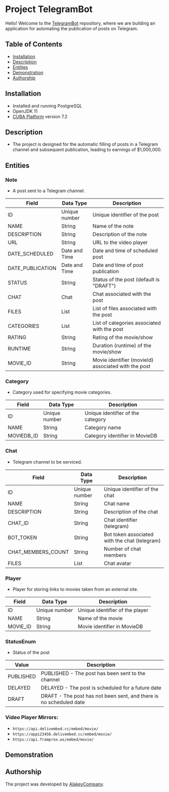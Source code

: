 # Project TelegramBot

Hello! Welcome to the [TelegramBot](https://github.com/ialakey/telegrammanager) repository, where we are building an application for automating the publication of posts on Telegram.

## Table of Contents

- [Installation](#installation)
- [Description](#description)
- [Entities](#entities)
- [Demonstration](#demonstration)
- [Authorship](#authorship)

## Installation
<a name="installation"></a>
- Installed and running PostgreSQL
- OpenJDK 11
- [CUBA Platform](https://forum.cuba-platform.com) version 7.2

## Description
<a name="description"></a>
- The project is designed for the automatic filling of posts in a Telegram channel and subsequent publication, leading to earnings of $1,000,000.

## Entities
<a name="entities"></a>

### Note
- A post sent to a Telegram channel.

| Field              | Data Type             | Description                                           |
|--------------------|-----------------------|-------------------------------------------------------|
| ID                 | Unique number         | Unique identifier of the post                          |
| NAME               | String                | Name of the note                                       |
| DESCRIPTION        | String                | Description of the note                                |
| URL                | String                | URL to the video player                                |
| DATE_SCHEDULED     | Date and Time         | Date and time of scheduled post                        |
| DATE_PUBLICATION   | Date and Time         | Date and time of post publication                      |
| STATUS             | String                | Status of the post (default is "DRAFT")                |
| CHAT               | Chat                  | Chat associated with the post                          |
| FILES              | List<FileDescriptor>  | List of files associated with the post                 |
| CATEGORIES         | List<Category>        | List of categories associated with the post            |
| RATING             | String                | Rating of the movie/show                               |
| RUNTIME            | String                | Duration (runtime) of the movie/show                   |
| MOVIE_ID           | String                | Movie identifier (movieId) associated with the post    |


### Category
- Category used for specifying movie categories.

| Field        | Data Type       | Description                      |
|-------------|------------------|-----------------------------------|
| ID          | Unique number   | Unique identifier of the category |
| NAME        | String           | Category name                     |
| MOVIEDB_ID  | String           | Category identifier in MovieDB    |

### Chat
- Telegram channel to be serviced.

| Field                | Data Type           | Description                                      |
|---------------------|----------------------|--------------------------------------------------|
| ID                  | Unique number       | Unique identifier of the chat                    |
| NAME                | String               | Chat name                                        |
| DESCRIPTION         | String               | Description of the chat                          |
| CHAT_ID             | String               | Chat identifier (telegram)                       |
| BOT_TOKEN           | String               | Bot token associated with the chat (telegram)    |
| CHAT_MEMBERS_COUNT  | String               | Number of chat members                           |
| FILES               | List<FileDescriptor> | Chat avatar                                      |

### Player
- Player for storing links to movies taken from an external site.

| Field        | Data Type       | Description                                        |
|-------------|------------------|----------------------------------------------------|
| ID          | Unique number   | Unique identifier of the player                    |
| NAME        | String           | Name of the movie                                  |
| MOVIE_ID    | String           | Movie identifier in MovieDB                        |

### StatusEnum
- Status of the post

| Value     | Description                                                                 |
|-----------|-----------------------------------------------------------------------------|
| PUBLISHED | PUBLISHED - The post has been sent to the channel                           |
| DELAYED   | DELAYED - The post is scheduled for a future date                           |
| DRAFT     | DRAFT - The post has not been sent, and there is no scheduled date          |


### Video Player Mirrors:
- `https://api.delivembed.cc/embed/movie/`
- `https://appi23456.delivembed.cc/embed/movie/`
- `https://api.framprox.ws/embed/movie/`

## Demonstration
<a name="demonstration"></a>

## Authorship
<a name="authorship"></a>
The project was developed by [AlakeyCompany](https://t.me/i_alakey).
